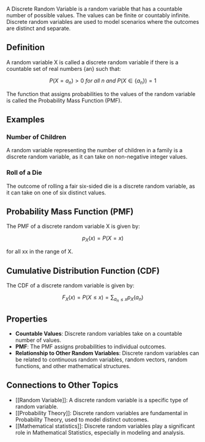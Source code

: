 A Discrete Random Variable is a random variable that has a countable number of possible values. The values can be finite or countably infinite. Discrete random variables are used to model scenarios where the outcomes are distinct and separate.

## Definition

A random variable X is called a discrete random variable if there is a countable set of real numbers {an} such that:

$$P(X = a_n) > 0 \ for \ all \ n \ and \ P(X \in \{a_n\}) = 1$$

The function that assigns probabilities to the values of the random variable is called the Probability Mass Function (PMF).

## Examples

### Number of Children

A random variable representing the number of children in a family is a discrete random variable, as it can take on non-negative integer values.

### Roll of a Die

The outcome of rolling a fair six-sided die is a discrete random variable, as it can take on one of six distinct values.

## Probability Mass Function (PMF)

The PMF of a discrete random variable X is given by:

$$p_X(x) = P(X = x)$$

for all xx in the range of X.

## Cumulative Distribution Function (CDF)

The CDF of a discrete random variable is given by:

$$F_X(x) = P(X \le x) = \sum_{a_n \le x}p_X(a_n)$$

## Properties

- **Countable Values**: Discrete random variables take on a countable number of values.
- **PMF**: The PMF assigns probabilities to individual outcomes.
- **Relationship to Other Random Variables**: Discrete random variables can be related to continuous random variables, random vectors, random functions, and other mathematical structures.

## Connections to Other Topics

- [[Random Variable]]: A discrete random variable is a specific type of random variable.
- [[Probability Theory]]: Discrete random variables are fundamental in Probability Theory, used to model distinct outcomes.
- [[Mathematical statistics]]: Discrete random variables play a significant role in Mathematical Statistics, especially in modeling and analysis.